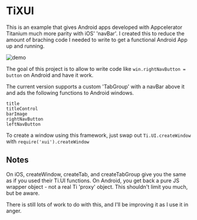 # TiXUI
This is an example that gives Android apps developed with Appcelerator Titanium much more parity with iOS' 'navBar'. I created this to reduce the amount of braching code I needed to write to get a functional Android App up and running.

![demo](https://dl.dropboxusercontent.com/u/843217/xui_screen.jpg)

The goal of this project is to allow to write code like `win.rightNavButton = button` on Android and have it work.

The current version supports a custom 'TabGroup' with a navBar above it and ads the following functions to Android windows.
```barColor
title
titleControl
barImage
rightNavButton
leftNavButton
```

To create a window using this framework, just swap out `Ti.UI.createWindow` with `require('xui').createWindow`

## Notes
On iOS, createWindow, createTab, and createTabGroup give you the same as if you used their Ti.UI functions.  On Android, you get back a pure JS wrapper object - not a real Ti 'proxy' object.  This shouldn't limit you much, but be aware.

There is still lots of work to do with this, and I'll be improving it as I use it in anger.
